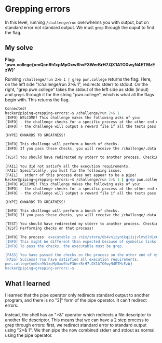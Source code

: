 # Grepping errors

In this level, running ``/challenge/run`` overwhelms you with output, but on standard error not standard output. We must ``grep`` through the ouput to find the flag.

## My solve
**Flag: 'pwn.college{omQcn9h1xpMpOxwShvF3WerBrH7.QX1ATO0wyN4ETMzEzW}'**

Running ``/challenge/run 2>& 1 | grep pwn.college`` returns the flag. Here, on the left side "/challenge/run 2>& 1", redirects stderr to stdout. On the right, "grep pwn.college" takes the stdout of the left side as stdin (input) and ``grep``s through it for the string "pwn.college", which is what all the flags begin with. This returns the flag.


```bash
Connected!
hacker@piping~grepping-errors:~$ /challenge/run 2>& 1
[INFO] WELCOME! This challenge makes the following asks of you:
[INFO] - the challenge checks for a specific process at the other end of stderr : grep
[INFO] - the challenge will output a reward file if all the tests pass : /challenge/.data.txt

[HYPE] ONWARDS TO GREATNESS!

[INFO] This challenge will perform a bunch of checks.
[INFO] If you pass these checks, you will receive the /challenge/.data.txt file.

[TEST] You should have redirected my stderr to another process. Checking...
 
[FAIL] You did not satisfy all the execution requirements.
[FAIL] Specifically, you must fix the following issue:
[FAIL]   stderr of this process does not appear to be a pipe!
hacker@piping~grepping-errors:~$ /challenge/run 2>& 1 | grep pwn.college
[INFO] WELCOME! This challenge makes the following asks of you:
[INFO] - the challenge checks for a specific process at the other end of stderr : grep
[INFO] - the challenge will output a reward file if all the tests pass : /challenge/.data.txt

[HYPE] ONWARDS TO GREATNESS!

[INFO] This challenge will perform a bunch of checks.
[INFO] If you pass these checks, you will receive the /challenge/.data.txt file.

[TEST] You should have redirected my stderr to another process. Checking...
[TEST] Performing checks on that process!

[INFO] The process' executable is /nix/store/8b4vn1iyn6kqiisjvlmv67d1c0p3j6wj-gnugrep-3.11/bin/grep.
[INFO] This might be different than expected because of symbolic links (for example, from /usr/bin/python to /usr/bin/python3 to /usr/bin/python3.8).
[INFO] To pass the checks, the executable must be grep.

[PASS] You have passed the checks on the process on the other end of my stderr!
[PASS] Success! You have satisfied all execution requirements.
pwn.college{omQcn9h1xpMpOxwShvF3WerBrH7.QX1ATO0wyN4ETMzEzW}
hacker@piping~grepping-errors:~$ 
```


## What I learned

I learned that the pipe operator only redirects standard output to another program, and there is no "2|" form of the pipe operator. It can't redirect errors.

Instead, the shell has an ">&" operator which redirects a file descriptor to another file descriptor. This means that we can have a 2 step process to grep through errors: first, we redirect standard error to standard output using "2>& 1". We then pipe the now combined stderr and stdout as normal using the pipe operator.